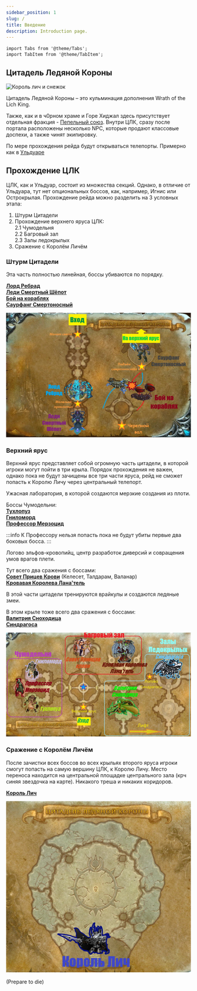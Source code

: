 ```yaml
---
sidebar_position: 1
slug: /
title: Введение
description: Introduction page.
---
```


```mdx-code-block
import Tabs from '@theme/Tabs';
import TabItem from '@theme/TabItem';
```

## Цитадель Ледяной Короны

<div className="text--center">

![Король лич и снежок](https://www.wowhcb.ru/adepts/icc/lich_king_snow_INTRO.gif)

</div>

Цитадель Ледяной Короны – это кульминация дополнения Wrath of the Lich King.

Также, как и в ч0рном храме и Горе Хиджал здесь присутствует отдельная
фракция - [Пепельный союз](https://www.wowhead.com/wotlk/ru/faction=1156). Внутри ЦЛК, сразу после портала расположены
несколько NPC, которые продают классовые доспехи, а также чинят экипировку.

По мере прохождения рейда будут открываться телепорты. Примерно как в [Ульдуаре](../ulduar/index.md)

## Прохождение ЦЛК

ЦЛК, как и Ульдуар, состоит из множества секций. Однако, в отличие от Ульдуара, тут нет опциональных боссов, как,
например, Игнис или Острокрылая. Прохождение рейда можно разделить на 3 условных этапа:

1. Штурм Цитадели
2. Прохождение верхнего яруса ЦЛК:  
   2.1 Чумодельня   
   2.2 Багровый зал  
   2.3 Залы ледокрылых
3. Сражение с Королём Личём

### Штурм Цитадели

Эта часть полностью линейная, боссы убиваются по порядку.

[**Лорд Ребрад**](lower_spire/lord_marrowgar.md) <br />
[**Леди Смертный Шёпот**](lower_spire/lady_deathwhisper.md) <br />
[**Бой на кораблях**](lower_spire/gunship_battle.md) <br />
[**Саурфанг Смертоносный**](lower_spire/saurfang.md) <br />

![Нижний Ярус](/img/icc/map/Нижний_ярус.jpg)

### Верхний ярус

Верхний ярус представляет собой огромную часть цитадели, в которой игроки могут пойти в три крыла. Порядок прохождения
не
важен, однако пока не будут зачищены все три части яруса, рейд не сможет попасть к Королю Личу через центральный
телепорт.

<Tabs>
<TabItem value="1111" label="Чумодельня">

Ужасная лаборатория, в которой создаются мерзкие создания из плоти.

Боссы Чумодельни:<br />
[**Тухлопуз**](plagueworks/festergut.md) <br />
[**Гниломорд**](plagueworks/rotface.mdx) <br />
[**Профессор Мерзоцид**](plagueworks/putricide.md)

:::info
К Профессору нельзя попасть пока не будут убиты первые два боковых босса.
:::

</TabItem>
<TabItem value="2222" label="Багровые залы">

Логово эльфов-кровопийц, центр разработок диверсий и совращения умов врагов плети.

Тут всего два сражения с боссами: <br />
[**Совет Прицев Крови**](crimson_hall/blood_prince_council.md) (Келесет, Талдарам, Валанар) <br />
[**Кровавая Королева Лана'тель**](crimson_hall/lanathel.md) <br />

</TabItem>
<TabItem value="3333" label="Залы ледокрылых">

В этой части цитадели тренируются врайкулы и создаются ледяные змеи.

В этом крыле тоже всего два сражения с боссами: <br />
[**Валитрия Сноходица**](frostwing_halls/valithria.md) <br />
[**Синдрагоса**](frostwing_halls/sindragosa.md) <br />

</TabItem>
</Tabs>

![второй ярус](/img/icc/map/Верхний_ярус_склеенный.jpg)

### Сражение с Королём Личём

После зачистки всех боссов во всех крыльях второго яруса игроки смогут попасть на самую вершину ЦЛК, к Королю Личу.
Место переноса находится на центральной площадке центрального зала (крч синяя звездочка на карте). Никакого треша и
никаких коридоров.

[**Король Лич**](the_lich_king.md)

![Ледяной толчок](/img/icc/map/Ледяной_трон.jpg)

(Prepare to die)